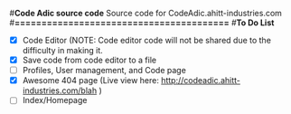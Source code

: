 #**Code Adic source code**
Source code for CodeAdic.ahitt-industries.com
#**========================================**
#**To Do List**
- [x] Code Editor (NOTE: Code editor code will not be shared due to the difficulty in making it.
- [x] Save code from code editor to a file
- [ ] Profiles, User management, and Code page
- [x] Awesome 404 page (Live view here: http://codeadic.ahitt-industries.com/blah )
- [ ] Index/Homepage
